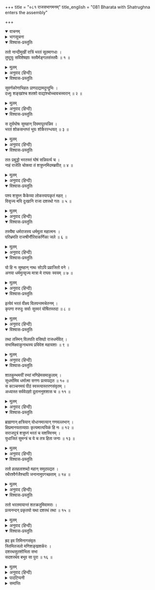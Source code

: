 +++
title = "०८१ राजसभागमनम्"
title_english = "081 Bharata with Shatrughna enters the assembly"

+++
<details open><summary>वाचनम्</summary>
<div caption="श्रीराम-हरिसीताराममूर्ति-घनपाठिभ्यां वचनम्" class="audioEmbed" src="https://archive.org/download/Ramayana-recitation-Sriram-harisItArAmamUrti-Ghanapaati-v2/Kanda_2/Kanda_2_AYK-081-Raja_Sabhaa_Gamanam.mp3"></div>
</details>

<details><summary>भागसूचना</summary>

81. प्रातःकालके मङ्गलवाद्य-घोषको सुनकर भरतका दुःखी होना और उसे बंद कराकर विलाप करना, वसिष्ठजीका सभामें आकर मन्त्री आदिको बुलानेके लिये दूत भेजना
</details>

<details open><summary>विश्वास-प्रस्तुतिः</summary>

ततो नान्दीमुखीं रात्रिं भरतं सूतमागधाः ।  
तुष्टुवुः सविशेषज्ञाः स्तवैर्मङ्गलसंस्तवैः ॥ १ ॥
</details>

<details><summary>मूलम्</summary>

ततो नान्दीमुखीं रात्रिं भरतं सूतमागधाः ।  
तुष्टुवुः सविशेषज्ञाः स्तवैर्मङ्गलसंस्तवैः ॥ १ ॥
</details>

<details><summary>अनुवाद (हिन्दी)</summary>

इधर अयोध्यामें उस अभ्युदयसूचक रात्रिका थोड़ा-सा ही भाग अवशिष्ट देख स्तुति-कलाके विशेषज्ञ सूत और मागधोंने मङ्गलमयी स्तुतियोंद्वारा भरतका स्तवन आरम्भ किया ॥ १ ॥
</details>

<details open><summary>विश्वास-प्रस्तुतिः</summary>

सुवर्णकोणाभिहतः प्राणदद्यामदुन्दुभिः ।  
दध्मुः शङ्खांश्च शतशो वाद्यांश्चोच्चावचस्वरान् ॥ २ ॥
</details>

<details><summary>मूलम्</summary>

सुवर्णकोणाभिहतः प्राणदद्यामदुन्दुभिः ।  
दध्मुः शङ्खांश्च शतशो वाद्यांश्चोच्चावचस्वरान् ॥ २ ॥
</details>

<details><summary>अनुवाद (हिन्दी)</summary>

प्रहरकी समाप्तिको सूचित करनेवाली दुन्दुभि सोनेके डंडेसे आहत होकर बज उठी । बाजे बजानेवालोंने शङ्ख तथा दूसरे-दूसरे नाना प्रकारके सैकड़ों बाजे बजाये ॥ २ ॥
</details>

<details open><summary>विश्वास-प्रस्तुतिः</summary>

स तूर्यघोषः सुमहान् दिवमापूरयन्निव ।  
भरतं शोकसन्तप्तं भूयः शोकैररन्धयत् ॥ ३ ॥
</details>

<details><summary>मूलम्</summary>

स तूर्यघोषः सुमहान् दिवमापूरयन्निव ।  
भरतं शोकसन्तप्तं भूयः शोकैररन्धयत् ॥ ३ ॥
</details>

<details><summary>अनुवाद (हिन्दी)</summary>

वाद्योंका वह महान् तुमुल घोष समस्त आकाशको व्याप्त करता हुआ-सा गूँज उठा और शोकसंतप्त भरतको पुनः शोकाग्निकी आँचसे राँधने लगा ॥ ३ ॥
</details>

<details open><summary>विश्वास-प्रस्तुतिः</summary>

ततः प्रबुद्धो भरतस्तं घोषं सन्निवर्त्य च ।  
नाहं राजेति चोक्त्वा तं शत्रुघ्नमिदमब्रवीत् ॥ ४ ॥
</details>

<details><summary>मूलम्</summary>

ततः प्रबुद्धो भरतस्तं घोषं सन्निवर्त्य च ।  
नाहं राजेति चोक्त्वा तं शत्रुघ्नमिदमब्रवीत् ॥ ४ ॥
</details>

<details><summary>अनुवाद (हिन्दी)</summary>

वाद्योंकी उस ध्वनिसे भरतकी नींद खुल गयी; वे जाग उठे और ‘मैं राजा नहीं हूँ’ ऐसा कहकर उन्होंने उन बाजोंका बजना बंद करा दिया । तत्पश्चात् वे शत्रुघ्नसे बोले—
</details>

<details open><summary>विश्वास-प्रस्तुतिः</summary>

पश्य शत्रुघ्न कैकेय्या लोकस्यापकृतं महत् ।  
विसृज्य मयि दुःखानि राजा दशरथो गतः ॥ ५ ॥
</details>

<details><summary>मूलम्</summary>

पश्य शत्रुघ्न कैकेय्या लोकस्यापकृतं महत् ।  
विसृज्य मयि दुःखानि राजा दशरथो गतः ॥ ५ ॥
</details>

<details><summary>अनुवाद (हिन्दी)</summary>

‘शत्रुघ्न! देखो तो सही, कैकेयीने जगत् का कितना महान् अपकार किया है । महाराज दशरथ मुझपर बहुत-से दुःखोंका बोझ डालकर स्वर्गलोकको चले गये ॥ ५ ॥
</details>

<details open><summary>विश्वास-प्रस्तुतिः</summary>

तस्यैषा धर्मराजस्य धर्ममूला महात्मनः ।  
परिभ्रमति राजश्रीर्नौरिवाकर्णिका जले ॥ ६ ॥
</details>

<details><summary>मूलम्</summary>

तस्यैषा धर्मराजस्य धर्ममूला महात्मनः ।  
परिभ्रमति राजश्रीर्नौरिवाकर्णिका जले ॥ ६ ॥
</details>

<details><summary>अनुवाद (हिन्दी)</summary>

‘आज उन धर्मराज महामना नरेशकी यह धर्ममूला राजलक्ष्मी जलमें पड़ी हुई बिना नाविककी नौकाके समान इधर-उधर डगमगा रही है ॥ ६ ॥
</details>

<details open><summary>विश्वास-प्रस्तुतिः</summary>

यो हि नः सुमहान् नाथः सोऽपि प्रव्राजितो वने ।  
अनया धर्ममुत्सृज्य मात्रा मे राघवः स्वयम् ॥ ७ ॥
</details>

<details><summary>मूलम्</summary>

यो हि नः सुमहान् नाथः सोऽपि प्रव्राजितो वने ।  
अनया धर्ममुत्सृज्य मात्रा मे राघवः स्वयम् ॥ ७ ॥
</details>

<details><summary>अनुवाद (हिन्दी)</summary>

‘जो हमलोगोंके सबसे बड़े स्वामी और संरक्षक हैं, उन श्रीरघुनाथजीको भी स्वयं मेरी इस माताने धर्मको तिलाञ्जलि देकर वनमें भेज दिया’ ॥ ७ ॥
</details>

<details open><summary>विश्वास-प्रस्तुतिः</summary>

इत्येवं भरतं वीक्ष्य विलपन्तमचेतनम् ।  
कृपणा रुरुदुः सर्वाः सुस्वरं योषितस्तदा ॥ ८ ॥
</details>

<details><summary>मूलम्</summary>

इत्येवं भरतं वीक्ष्य विलपन्तमचेतनम् ।  
कृपणा रुरुदुः सर्वाः सुस्वरं योषितस्तदा ॥ ८ ॥
</details>

<details><summary>अनुवाद (हिन्दी)</summary>

उस समय भरतको इस प्रकार अचेत हो-होकर विलाप करते देख रनिवासकी सारी स्त्रियाँ दीनभावसे फूट-फूटकर रोने लगीं ॥ ८ ॥
</details>

<details open><summary>विश्वास-प्रस्तुतिः</summary>

तथा तस्मिन् विलपति वसिष्ठो राजधर्मवित् ।  
सभामिक्ष्वाकुनाथस्य प्रविवेश महायशाः ॥ ९ ॥
</details>

<details><summary>मूलम्</summary>

तथा तस्मिन् विलपति वसिष्ठो राजधर्मवित् ।  
सभामिक्ष्वाकुनाथस्य प्रविवेश महायशाः ॥ ९ ॥
</details>

<details><summary>अनुवाद (हिन्दी)</summary>

जब भरत इस प्रकार विलाप कर रहे थे, उसी समय राजधर्मके ज्ञाता महायशस्वी महर्षि वसिष्ठने इक्ष्वाकुनाथ राजा दशरथके सभाभवनमें प्रवेश किया ॥ ९ ॥
</details>

<details open><summary>विश्वास-प्रस्तुतिः</summary>

शातकुम्भमयीं रम्यां मणिहेमसमाकुलाम् ।  
सुधर्मामिव धर्मात्मा सगणः प्रत्यपद्यत ॥ १० ॥  
स काञ्चनमयं पीठं स्वस्त्यास्तरणसंवृतम् ।  
अध्यास्त सर्ववेदज्ञो दूताननुशशास च ॥ ११ ॥
</details>

<details><summary>मूलम्</summary>

शातकुम्भमयीं रम्यां मणिहेमसमाकुलाम् ।  
सुधर्मामिव धर्मात्मा सगणः प्रत्यपद्यत ॥ १० ॥  
स काञ्चनमयं पीठं स्वस्त्यास्तरणसंवृतम् ।  
अध्यास्त सर्ववेदज्ञो दूताननुशशास च ॥ ११ ॥
</details>

<details><summary>अनुवाद (हिन्दी)</summary>

वह सभाभवन अधिकांश सुवर्णका बना हुआ था । उसमें सोनेके खम्भे लगे थे । वह रमणीय सभा देवताओंकी सुधर्मा सभाके समान शोभा पाती थी । सम्पूर्ण वेदोंके ज्ञाता धर्मात्मा वसिष्ठने अपने शिष्यगणके साथ उस सभामें पदार्पण किया और सुवर्णमय पीठपर जो स्वस्तिकाकार बिछौनेसे ढका हुआ था, वे विराजमान हुए । आसन ग्रहण करनेके पश्चात् उन्होंने दूतोंको आज्ञा दी— ॥ १०-११ ॥
</details>

<details open><summary>विश्वास-प्रस्तुतिः</summary>

ब्राह्मणान् क्षत्रियान् योधानमात्यान् गणवल्लभान् ।  
क्षिप्रमानयताव्यग्राः कृत्यमात्ययिकं हि नः ॥ १२ ॥  
सराजपुत्रं शत्रुघ्नं भरतं च यशस्विनम् ।  
युधाजितं सुमन्त्रं च ये च तत्र हिता जनाः ॥ १३ ॥
</details>

<details><summary>मूलम्</summary>

ब्राह्मणान् क्षत्रियान् योधानमात्यान् गणवल्लभान् ।  
क्षिप्रमानयताव्यग्राः कृत्यमात्ययिकं हि नः ॥ १२ ॥  
सराजपुत्रं शत्रुघ्नं भरतं च यशस्विनम् ।  
युधाजितं सुमन्त्रं च ये च तत्र हिता जनाः ॥ १३ ॥
</details>

<details><summary>अनुवाद (हिन्दी)</summary>

‘तुमलोग शान्तभावसे जाकर ब्राह्मणों, क्षत्रियों, योद्धाओं, अमात्यों और सेनापतियोंको शीघ्र बुला लाओ । अन्य राजकुमारोंके साथ यशस्वी भरत और शत्रुघ्नको, मन्त्री युधाजित् और सुमन्त्रको तथा और भी जो हितैषी पुरुष वहाँ हों उन सबको शीघ्र बुलाओ । हमें उनसे बहुत ही आवश्यक कार्य है’ ॥ १२-१३ ॥
</details>

<details open><summary>विश्वास-प्रस्तुतिः</summary>

ततो हलहलाशब्दो महान् समुदपद्यत ।  
रथैरश्वैर्गजैश्चापि जनानामुपगच्छताम् ॥ १४ ॥
</details>

<details><summary>मूलम्</summary>

ततो हलहलाशब्दो महान् समुदपद्यत ।  
रथैरश्वैर्गजैश्चापि जनानामुपगच्छताम् ॥ १४ ॥
</details>

<details><summary>अनुवाद (हिन्दी)</summary>

तदनन्तर घोड़े, हाथी और रथोंसे आनेवाले लोगोंका महान् कोलाहल आरम्भ हुआ ॥ १४ ॥
</details>

<details open><summary>विश्वास-प्रस्तुतिः</summary>

ततो भरतमायान्तं शतक्रतुमिवामराः ।  
प्रत्यनन्दन् प्रकृतयो यथा दशरथं तथा ॥ १५ ॥
</details>

<details><summary>मूलम्</summary>

ततो भरतमायान्तं शतक्रतुमिवामराः ।  
प्रत्यनन्दन् प्रकृतयो यथा दशरथं तथा ॥ १५ ॥
</details>

<details><summary>अनुवाद (हिन्दी)</summary>

तत्पश्चात् जैसे देवता इन्द्रका अभिनन्दन करते हैं, उसी प्रकार समस्त प्रकृतियों (मन्त्री-प्रजा आदि) ने आते हुए भरतका राजा दशरथकी ही भाँति अभिनन्दन किया ॥
</details>

<details open><summary>विश्वास-प्रस्तुतिः</summary>

ह्रद इव तिमिनागसंवृतः  
स्तिमितजलो मणिशङ्खशर्करः ।  
दशरथसुतशोभिता सभा  
सदशरथेव बभूव सा पुरा ॥ १६ ॥
</details>

<details><summary>मूलम्</summary>

ह्रद इव तिमिनागसंवृतः  
स्तिमितजलो मणिशङ्खशर्करः ।  
दशरथसुतशोभिता सभा  
सदशरथेव बभूव सा पुरा ॥ १६ ॥
</details>

<details><summary>अनुवाद (हिन्दी)</summary>

तिमि नामक महान् मत्स्य और जलहस्तीसे युक्त, स्थिर जलवाले तथा मुक्ता आदि मणियोंसे युक्त शङ्ख और बालुकावाले समुद्रके जलाशयकी भाँति वह सभा दशरथपुत्र भरतसे सुशोभित होकर वैसी ही शोभा पाने लगी, जैसे पूर्वकालमें राजा दशरथकी उपस्थितिसे शोभा पाती थी* ॥ १६ ॥
</details>

<details><summary>पादटिप्पनी</summary>

* यहाँ सभा उपमेय और ह्रद (जलाशय) उपमान है । जलाशयके जो विशेषण दिये गये हैं, वे सभामें इस प्रकार संगत होते हैं—सभामें तिमि और जलहस्तीके चित्र लगे हैं । स्थिर जलकी जगह उसमें स्थिर तेज है, खम्भोंमें मणियाँ जड़ी गयी हैं, शङ्खके चित्र हैं तथा फर्शमें सोनेका लेप लगा है, जो स्वर्णबालुका-सा प्रतीत होता है ।
</details>

<details><summary>समाप्तिः</summary>

इत्यार्षे श्रीमद्रामायणे वाल्मीकीये आदिकाव्येऽयोध्याकाण्डे एकाशीतितमः सर्गः ॥ ८१ ॥  
इस प्रकार श्रीवाल्मीकिनिर्मित आर्षरामायण आदिकाव्यके अयोध्याकाण्डमें इक्यासीवाँ सर्ग पूरा हुआ ॥ ८१ ॥
</details>

